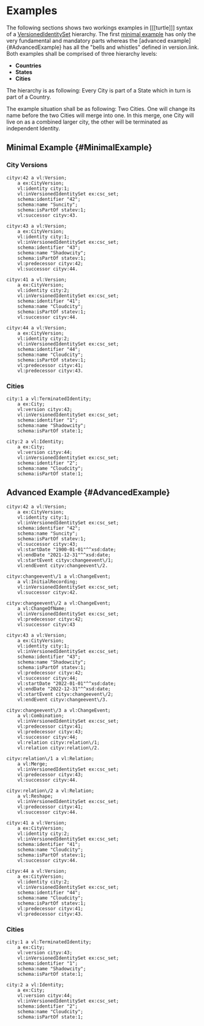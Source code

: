 # Examples

The following sections shows two workings examples in [[[turtle]]] syntax of a [VersionedIdentitySet](#VersionedIdentitySet) hierarchy. The first [minimal example](#MinimalExample) has only the very fundamental and mandatory parts whereas the [advanced example]{#AdvancedExample} has all the "bells and whistles" defined in version.link. Both examples shall be comprised of three hierarchy levels:

* **Countries**
* **States**
* **Cities**

The hierarchy is as following: Every City is part of a State which in turn is part of a Country.

The example situation shall be as following: Two Cities. One will change its name before the two Cities will merge into one. In this merge, one City will live on as a combined larger city, the other will be terminated as independent Identity.

## Minimal Example {#MinimalExample}

### City Versions

<aside class='example' title='First Version of first City'>

```turtle example
cityv:42 a vl:Version;
    a ex:CityVersion;
    vl:identity city:1;
    vl:inVersionedIdentitySet ex:csc_set;
    schema:identifier "42";
    schema:name "Suncity";
    schema:isPartOf statev:1;
    vl:successor cityv:43.
```

</aside>


<aside class='example' title='Second Version of first City'>

```turtle example
cityv:43 a vl:Version;
    a ex:CityVersion;
    vl:identity city:1;
    vl:inVersionedIdentitySet ex:csc_set;
    schema:identifier "43";
    schema:name "Shadowcity";
    schema:isPartOf statev:1;
    vl:predecessor cityv:42;
    vl:successor cityv:44.
```

</aside>

<aside class='example' title='First Version of second City'>

```turtle example
cityv:41 a vl:Version;
    a ex:CityVersion;
    vl:identity city:2;
    vl:inVersionedIdentitySet ex:csc_set;
    schema:identifier "41";
    schema:name "Cloudcity";
    schema:isPartOf statev:1;
    vl:successor cityv:44.
```

</aside>

<aside class='example' title='Second Version of second City - after merge'>

```turtle example
cityv:44 a vl:Version;
    a ex:CityVersion;
    vl:identity city:2;
    vl:inVersionedIdentitySet ex:csc_set;
    schema:identifier "44";
    schema:name "Cloudcity";
    schema:isPartOf statev:1;
    vl:predecessor cityv:41;  
    vl:predecessor cityv:43.
```

</aside>

### Cities

<aside class='example' title='Second Version of second City - after merge'>

```turtle example
city:1 a vl:TerminatedIdentity;
    a ex:City;
    vl:version cityv:43;
    vl:inVersionedIdentitySet ex:csc_set;
    schema:identifier "1";
    schema:name "Shadowcity";
    schema:isPartOf state:1;
```

</aside>

<aside class='example' title='Second Version of second City - after merge'>

```turtle example
city:2 a vl:Identity;
    a ex:City;
    vl:version cityv:44;
    vl:inVersionedIdentitySet ex:csc_set;
    schema:identifier "2";
    schema:name "Cloudcity";
    schema:isPartOf state:1;
```

</aside>

## Advanced Example {#AdvancedExample}

<aside class='example' title='First Version of first City'>

```turtle example
cityv:42 a vl:Version;
    a ex:CityVersion;
    vl:identity city:1;
    vl:inVersionedIdentitySet ex:csc_set;
    schema:identifier "42";
    schema:name "Suncity";
    schema:isPartOf statev:1;
    vl:successor cityv:43;
    vl:startDate "1900-01-01"^^xsd:date;
    vl:endDate "2021-12-31"^^xsd:date;
    vl:startEvent cityv:changeevent\/1;
    vl:endEvent cityv:changeevent\/2.
    
cityv:changeevent\/1 a vl:ChangeEvent;
    a vl:InitialRecording;
    vl:inVersionedIdentitySet ex:csc_set;
    vl:successor cityv:42.
    
cityv:changeevent\/2 a vl:ChangeEvent;
    a vl:ChangeOfName;
    vl:inVersionedIdentitySet ex:csc_set;
    vl:predecessor cityv:42;
    vl:successor cityv:43
```

</aside>


<aside class='example' title='Second Version of first City'>

```turtle example
cityv:43 a vl:Version;
    a ex:CityVersion;
    vl:identity city:1;
    vl:inVersionedIdentitySet ex:csc_set;
    schema:identifier "43";
    schema:name "Shadowcity";
    schema:isPartOf statev:1;
    vl:predecessor cityv:42;
    vl:successor cityv:44;
    vl:startDate "2022-01-01"^^xsd:date;
    vl:endDate "2022-12-31"^^xsd:date;
    vl:startEvent cityv:changeevent\/2;
    vl:endEvent cityv:changeevent\/3.
    
cityv:changeevent\/3 a vl:ChangeEvent;
    a vl:Combination;
    vl:inVersionedIdentitySet ex:csc_set;
    vl:predecessor cityv:41;
    vl:predecessor cityv:43;
    vl:successor cityv:44;
    vl:relation cityv:relation\/1;
    vl:relation cityv:relation\/2.
    
cityv:relation\/1 a vl:Relation;
    a vl:Merge;
    vl:inVersionedIdentitySet ex:csc_set;
    vl:predecessor cityv:43;
    vl:successor cityv:44.

cityv:relation\/2 a vl:Relation;
    a vl:Reshape;
    vl:inVersionedIdentitySet ex:csc_set;
    vl:predecessor cityv:41;
    vl:successor cityv:44.
```

</aside>

<aside class='example' title='First Version of second City'>

```turtle example
cityv:41 a vl:Version;
    a ex:CityVersion;
    vl:identity city:2;
    vl:inVersionedIdentitySet ex:csc_set;
    schema:identifier "41";
    schema:name "Cloudcity";
    schema:isPartOf statev:1;
    vl:successor cityv:44.
```

</aside>

<aside class='example' title='Second Version of second City - after merge'>

```turtle example
cityv:44 a vl:Version;
    a ex:CityVersion;
    vl:identity city:2;
    vl:inVersionedIdentitySet ex:csc_set;
    schema:identifier "44";
    schema:name "Cloudcity";
    schema:isPartOf statev:1;
    vl:predecessor cityv:41;  
    vl:predecessor cityv:43.
```

</aside>

### Cities

<aside class='example' title='Second Version of second City - after merge'>

```turtle example
city:1 a vl:TerminatedIdentity;
    a ex:City;
    vl:version cityv:43;
    vl:inVersionedIdentitySet ex:csc_set;
    schema:identifier "1";
    schema:name "Shadowcity";
    schema:isPartOf state:1;
```

</aside>

<aside class='example' title='Second Version of second City - after merge'>

```turtle example
city:2 a vl:Identity;
    a ex:City;
    vl:version cityv:44;
    vl:inVersionedIdentitySet ex:csc_set;
    schema:identifier "2";
    schema:name "Cloudcity";
    schema:isPartOf state:1;
```

</aside>
